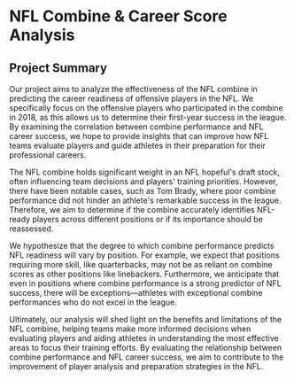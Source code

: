 # NFL Combine & Career Score Analysis
## Project Summary
Our project aims to analyze the effectiveness of the NFL combine in predicting the career readiness of offensive players in the NFL. We specifically focus on the offensive players who participated in the combine in 2018, as this allows us to determine their first-year success in the league. By examining the correlation between combine performance and NFL career success, we hope to provide insights that can improve how NFL teams evaluate players and guide athletes in their preparation for their professional careers.

The NFL combine holds significant weight in an NFL hopeful's draft stock, often influencing team decisions and players' training priorities. However, there have been notable cases, such as Tom Brady, where poor combine performance did not hinder an athlete's remarkable success in the league. Therefore, we aim to determine if the combine accurately identifies NFL-ready players across different positions or if its importance should be reassessed.

We hypothesize that the degree to which combine performance predicts NFL readiness will vary by position. For example, we expect that positions requiring more skill, like quarterbacks, may not be as reliant on combine scores as other positions like linebackers. Furthermore, we anticipate that even in positions where combine performance is a strong predictor of NFL success, there will be exceptions—athletes with exceptional combine performances who do not excel in the league.

Ultimately, our analysis will shed light on the benefits and limitations of the NFL combine, helping teams make more informed decisions when evaluating players and aiding athletes in understanding the most effective areas to focus their training efforts. By evaluating the relationship between combine performance and NFL career success, we aim to contribute to the improvement of player analysis and preparation strategies in the NFL.

